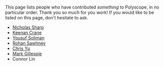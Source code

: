 This page lists people who have contributed _something_ to Polyscope, in no particular order. Thank you so much for you work!  If you would like to be listed on this page, don't hesitate to ask.

- [Nicholas Sharp](http://www.nmwsharp.com)
- [Keenan Crane](http://www.keenan.is/here)
- [Yousuf Soliman](http://www.its.caltech.edu/~ysoliman/)
- [Rohan Sawhney](http://rohansawhney.io/)
- [Chris Yu](https://www.cs.cmu.edu/~christoy/)
- [Mark Gillespie](http://www.markjgillespie.com)
- Connor Lin
